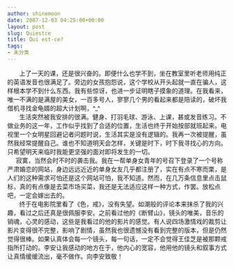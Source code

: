 ```yaml
---
author: shinemoon
date: 2007-12-03 04:25:00+00:00
layout: post
slug: Quiestce
title: Qui est-ce?
tags:
- 未分类
---
```


        上了一天的课，还是很兴奋的。即便什么也学不到，坐在教室里听老师用纯正的英语发音也很满足了。旁边的女孩抱怨说，这个学校从开头起就一直在骗人，这样根本学不到什么东西。我有些惊讶，也进一步证明瞎子摸象的道理。在我看来，唯一不满的是满屋的美女，一百多号人，寥寥几个男的看起来都是陪读的，破坏我借机寻找金龟婿的超大计划啊，^_^  
        生活突然被我安排的很满。健身、打羽毛球、游泳、上课，甚或发音练习。不做业务的这一年，工作似乎找到了合适的位置，生活也终于开始按部就班起来。电视里一个女明星回避记者问题时说，生活其实是没有逻辑的。我再一次被提醒，虽然我经常提醒自己。谁也不知道明天会怎样，关键是时下，时下我寻找心的方向。只希望明天来临时我能更坚强的面对即将发生的一切。  
        寂寞，当然会时不时的袭击我。我在一帮单身女青年的号召下登录了一个号称严肃婚恋的网站，身边远远近近的单身女友几乎都注册了，实在有点不寒而栗，是人们的这种需求可怕还是这个网站可怕，我不知道。然而，在几万条信息里点击鼠标，真的有点像是去菜市场买菜，我还是无法适应这样一种方式，作罢。放松点吧，一定会嫁出去的。  
        终于在电影院里看了《色，戒》，没有失望。如潮般的评论本来抹杀了我的兴趣，看过之后还真是很佩服李安。之前看过他的《断臂山》，镜头的唯美，音乐的销魂，心灵的感动，这些是我看过的他的影片的感觉。有人说四场激情戏的裁剪让影片变得很不完整，影响了剧情，虽然我也很遗憾没有看到完整的版本，但是仍然觉得很棒。如果认真体会每一个镜头，每一句话，一定不会觉得王佳芝是被那颗戒指所打动的。李安让我感动的地方在于，他内心的宽容，他用他的镜头和叙事方式让真情缓缓流出，毫不做作。向李安致敬！
